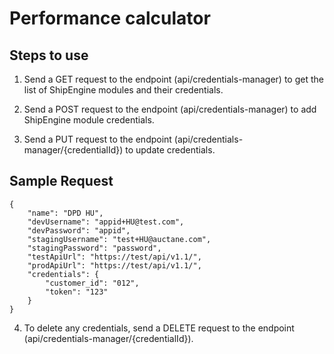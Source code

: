 # Performance calculator

## Steps to use

1. Send a GET request to the endpoint (api/credentials-manager) to get the list of ShipEngine modules and their credentials.

2. Send a POST request to the endpoint (api/credentials-manager) to add ShipEngine module credentials.

3. Send a PUT request to the endpoint (api/credentials-manager/{credentialId}) to update credentials.

## Sample Request

```
{
	"name": "DPD HU",
	"devUsername": "appid+HU@test.com",
	"devPassword": "appid",
	"stagingUsername": "test+HU@auctane.com",
	"stagingPassword": "password",
	"testApiUrl": "https://test/api/v1.1/",
	"prodApiUrl": "https://test/api/v1.1/",
	"credentials": {
		"customer_id": "012",
		"token": "123"
	}
}
```

4. To delete any credentials, send a DELETE request to the endpoint (api/credentials-manager/{credentialId}).
